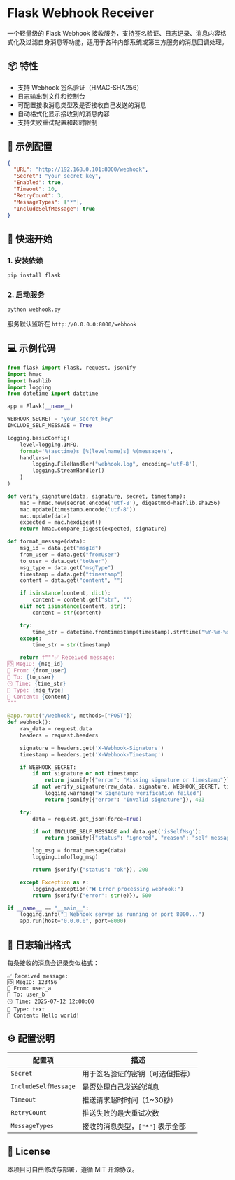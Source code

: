 # Flask Webhook Receiver

一个轻量级的 Flask Webhook 接收服务，支持签名验证、日志记录、消息内容格式化及过滤自身消息等功能，适用于各种内部系统或第三方服务的消息回调处理。

## 📦 特性

- 支持 Webhook 签名验证（HMAC-SHA256）
- 日志输出到文件和控制台
- 可配置接收消息类型及是否接收自己发送的消息
- 自动格式化显示接收到的消息内容
- 支持失败重试配置和超时限制

## 🧾 示例配置

```json
{
  "URL": "http://192.168.0.101:8000/webhook",
  "Secret": "your_secret_key",
  "Enabled": true,
  "Timeout": 10,
  "RetryCount": 3,
  "MessageTypes": ["*"],
  "IncludeSelfMessage": true
}
```

## 🚀 快速开始

### 1. 安装依赖

```bash
pip install flask
```

### 2. 启动服务

```bash
python webhook.py
```

服务默认监听在 `http://0.0.0.0:8000/webhook`

## 💻 示例代码

```python
from flask import Flask, request, jsonify
import hmac
import hashlib
import logging
from datetime import datetime

app = Flask(__name__)

WEBHOOK_SECRET = "your_secret_key"
INCLUDE_SELF_MESSAGE = True

logging.basicConfig(
    level=logging.INFO,
    format='%(asctime)s [%(levelname)s] %(message)s',
    handlers=[
        logging.FileHandler("webhook.log", encoding='utf-8'),
        logging.StreamHandler()
    ]
)

def verify_signature(data, signature, secret, timestamp):
    mac = hmac.new(secret.encode('utf-8'), digestmod=hashlib.sha256)
    mac.update(timestamp.encode('utf-8'))
    mac.update(data)
    expected = mac.hexdigest()
    return hmac.compare_digest(expected, signature)

def format_message(data):
    msg_id = data.get("msgId")
    from_user = data.get("fromUser")
    to_user = data.get("toUser")
    msg_type = data.get("msgType")
    timestamp = data.get("timestamp")
    content = data.get("content", "")

    if isinstance(content, dict):
        content = content.get("str", "")
    elif not isinstance(content, str):
        content = str(content)

    try:
        time_str = datetime.fromtimestamp(timestamp).strftime("%Y-%m-%d %H:%M:%S")
    except:
        time_str = str(timestamp)

    return f"""✅ Received message:
🆔 MsgID: {msg_id}
👤 From: {from_user}
🎯 To: {to_user}
🕒 Time: {time_str}
📨 Type: {msg_type}
💬 Content: {content}
"""

@app.route("/webhook", methods=["POST"])
def webhook():
    raw_data = request.data
    headers = request.headers

    signature = headers.get('X-Webhook-Signature')
    timestamp = headers.get('X-Webhook-Timestamp')

    if WEBHOOK_SECRET:
        if not signature or not timestamp:
            return jsonify({"error": "Missing signature or timestamp"}), 400
        if not verify_signature(raw_data, signature, WEBHOOK_SECRET, timestamp):
            logging.warning("❌ Signature verification failed")
            return jsonify({"error": "Invalid signature"}), 403

    try:
        data = request.get_json(force=True)

        if not INCLUDE_SELF_MESSAGE and data.get('isSelfMsg'):
            return jsonify({"status": "ignored", "reason": "self message skipped"}), 200

        log_msg = format_message(data)
        logging.info(log_msg)

        return jsonify({"status": "ok"}), 200

    except Exception as e:
        logging.exception("❌ Error processing webhook:")
        return jsonify({"error": str(e)}), 500

if __name__ == "__main__":
    logging.info("🚀 Webhook server is running on port 8000...")
    app.run(host="0.0.0.0", port=8000)
```

## 📝 日志输出格式

每条接收的消息会记录类似格式：

```
✅ Received message:
🆔 MsgID: 123456
👤 From: user_a
🎯 To: user_b
🕒 Time: 2025-07-12 12:00:00
📨 Type: text
💬 Content: Hello world!
```

## ⚙️ 配置说明

| 配置项               | 描述                                      |
|----------------------|-------------------------------------------|
| `Secret`             | 用于签名验证的密钥（可选但推荐）           |
| `IncludeSelfMessage` | 是否处理自己发送的消息                     |
| `Timeout`            | 推送请求超时时间（1~30秒）                |
| `RetryCount`         | 推送失败的最大重试次数                     |
| `MessageTypes`       | 接收的消息类型，`["*"]` 表示全部            |

## 📄 License

本项目可自由修改与部署，遵循 MIT 开源协议。
